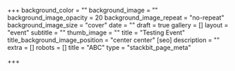 +++
background_color = ""
background_image = ""
background_image_opacity = 20
background_image_repeat = "no-repeat"
background_image_size = "cover"
date = ""
draft = true
gallery = []
layout = "event"
subtitle = ""
thumb_image = ""
title = "Testing Event"
title_background_image_position = "center center"
[seo]
description = ""
extra = []
robots = []
title = "ABC"
type = "stackbit_page_meta"

+++
